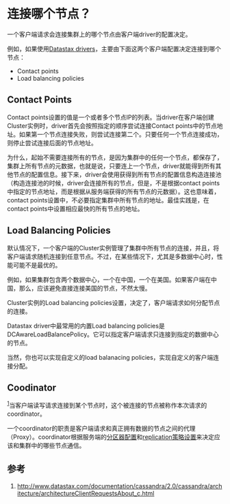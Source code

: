 # 连接哪个节点？

一个客户端请求会连接集群上的哪个节点由客户端driver的配置决定。

例如，如果使用[Datastax drivers](http://www.datastax.com/download)，主要由下面这两个客户端配置决定连接到哪个节点：

* Contact points
* Load balancing policies

## Contact Points

Contact points设置的值是一个或者多个节点IP的列表。当driver在客户端创建Cluster实例时，driver首先会按照指定的顺序尝试连接Contact points中的节点地址。如果第一个节点连接失败，则尝试连接第二个。只要任何一个节点连接成功，则停止尝试连接后面的节点地址。

为什么，起始不需要连接所有的节点，是因为集群中的任何一个节点，都保存了，集群上所有节点的元数据，也就是说，只要连上一个节点，driver就能得到所有其他节点的配置信息。接下来，driver会使用获得到所有节点的配置信息构造连接池（构造连接池的时候，driver会连接所有的节点，但是，不是根据contact points中指定的节点地址，而是根据从服务端获得的所有节点的元数据）。这也意味着，contact points设置中，不必要指定集群中所有节点的地址。最佳实践是，在contact points中设置相应最快的所有节点的地址。

## Load Balancing Policies

默认情况下，一个客户端的Cluster实例管理了集群中所有节点的连接，并且，将客户端请求随机连接到任意节点。不过，在某些情况下，尤其是多数据中心时，性能可能不是最优的。

例如，如果集群包含两个数据中心，一个在中国，一个在美国。如果客户端在中国，那么，应该避免直接连接美国的节点，不然太慢。

Cluster实例的Load balancing policies设置，决定了，客户端请求如何分配节点的连接。

Datastax driver中最常用的内置Load balancing policies是DCAwareLoadBalancePolicy。它可以指定客户端请求只连接到指定的数据中心的节点。

当然，你也可以实现自定义的load balanacing policies，实现自定义的客户端连接分配。

## Coodinator

<sup>[1](#ref_1)</sup>当客户端读写请求连接到某个节点时，这个被连接的节点被称作本次请求的coordinator。

一个coordinator的职责是客户端请求和真正拥有数据的节点之间的代理（Proxy）。coordinator根据服务端的[分区器配置](../replication/partitioners.html)和[replication策略设置](../replication/replication_strategies.html)来决定应该和集群中的哪些节点通信。

## 参考

1. <a name="ref_1"></a>http://www.datastax.com/documentation/cassandra/2.0/cassandra/architecture/architectureClientRequestsAbout_c.html

